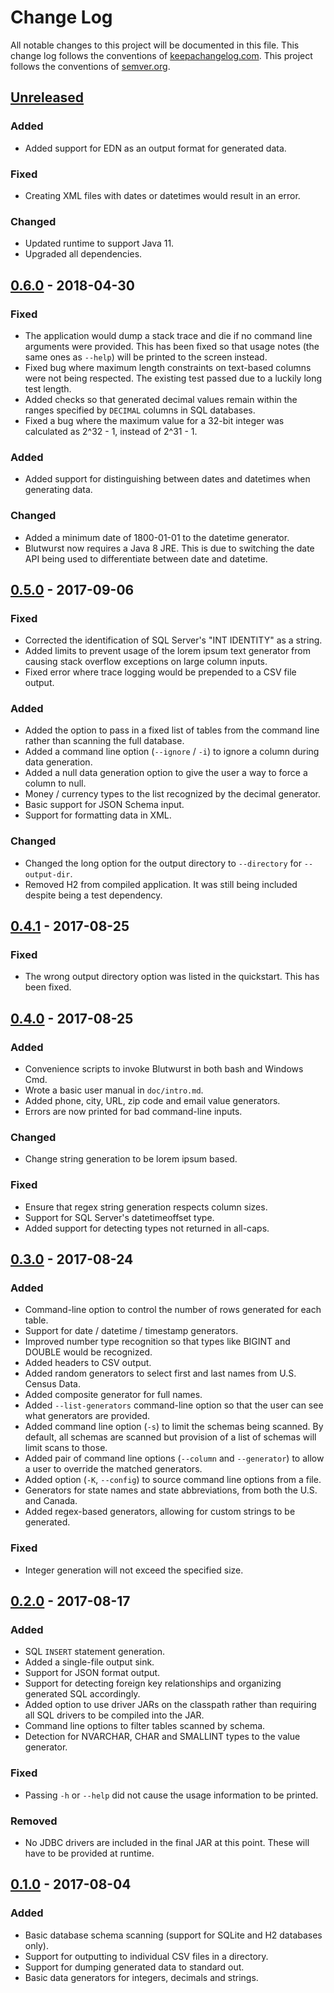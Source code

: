 # Change Log
All notable changes to this project will be documented in this file. This change log follows the conventions of [keepachangelog.com](http://keepachangelog.com/). This project follows the conventions of [semver.org](http://semver.org/).

## [Unreleased]
### Added
- Added support for EDN as an output format for generated data.

### Fixed
- Creating XML files with dates or datetimes would result in an error.

### Changed
- Updated runtime to support Java 11.
- Upgraded all dependencies.

## [0.6.0] - 2018-04-30
### Fixed
- The application would dump a stack trace and die if no command line arguments were provided. This has been fixed so that usage notes (the same ones as `--help`) will be printed to the screen instead.
- Fixed bug where maximum length constraints on text-based columns were not being respected. The existing test passed due to a luckily long test length.
- Added checks so that generated decimal values remain within the ranges specified by `DECIMAL` columns in SQL databases.
- Fixed a bug where the maximum value for a 32-bit integer was calculated as 2^32 - 1, instead of 2^31 - 1.

### Added
- Added support for distinguishing between dates and datetimes when generating data.

### Changed
- Added a minimum date of 1800-01-01 to the datetime generator.
- Blutwurst now requires a Java 8 JRE. This is due to switching the date API being used to differentiate between date and datetime.

## [0.5.0] - 2017-09-06
### Fixed
- Corrected the identification of SQL Server's "INT IDENTITY" as a string.
- Added limits to prevent usage of the lorem ipsum text generator from causing stack overflow exceptions on large column inputs.
- Fixed error where trace logging would be prepended to a CSV file output.

### Added
- Added the option to pass in a fixed list of tables from the command line rather than scanning the full database.
- Added a command line option (`--ignore` / `-i`) to ignore a column during data generation.
- Added a null data generation option to give the user a way to force a column to null.
- Money / currency types to the list recognized by the decimal generator.
- Basic support for JSON Schema input.
- Support for formatting data in XML.

### Changed
- Changed the long option for the output directory to `--directory` for `--output-dir`.
- Removed H2 from compiled application. It was still being included despite being a test dependency.

## [0.4.1] - 2017-08-25
### Fixed
- The wrong output directory option was listed in the quickstart. This has been fixed.

## [0.4.0] - 2017-08-25
### Added
- Convenience scripts to invoke Blutwurst in both bash and Windows Cmd.
- Wrote a basic user manual in `doc/intro.md`.
- Added phone, city, URL, zip code and email value generators.
- Errors are now printed for bad command-line inputs.

### Changed
- Change string generation to be lorem ipsum based.

### Fixed
- Ensure that regex string generation respects column sizes.
- Support for SQL Server's datetimeoffset type.
- Added support for detecting types not returned in all-caps.

## [0.3.0] - 2017-08-24
### Added
- Command-line option to control the number of rows generated for each table.
- Support for date / datetime / timestamp generators.
- Improved number type recognition so that types like BIGINT and DOUBLE would be recognized.
- Added headers to CSV output.
- Added random generators to select first and last names from U.S. Census Data.
- Added composite generator for full names.
- Added `--list-generators` command-line option so that the user can see what generators are provided.
- Added command line option (`-s`) to limit the schemas being scanned. By default, all schemas are scanned but provision of a list of schemas will limit scans to those.
- Added pair of command line options (`--column` and `--generator`) to allow a user to override the matched generators.
- Added option (`-K`, `--config`) to source command line options from a file.
- Generators for state names and state abbreviations, from both the U.S. and Canada.
- Added regex-based generators, allowing for custom strings to be generated.

### Fixed

- Integer generation will not exceed the specified size.

## [0.2.0] - 2017-08-17
### Added
- SQL `INSERT` statement generation.
- Added a single-file output sink.
- Support for JSON format output.
- Support for detecting foreign key relationships and organizing generated SQL accordingly.
- Added option to use driver JARs on the classpath rather than requiring all SQL drivers to be compiled into the JAR.
- Command line options to filter tables scanned by schema.
- Detection for NVARCHAR, CHAR and SMALLINT types to the value generator.

### Fixed
- Passing `-h` or `--help` did not cause the usage information to be printed.

### Removed
- No JDBC drivers are included in the final JAR at this point. These will have to be provided at runtime.

## [0.1.0] - 2017-08-04
### Added
- Basic database schema scanning (support for SQLite and H2 databases only).
- Support for outputting to individual CSV files in a directory.
- Support for dumping generated data to standard out.
- Basic data generators for integers, decimals and strings.

[Unreleased]: https://github.com/michaeljmcd/blutwurst/compare/v0.6.0...HEAD
[0.6.0]: https://github.com/michaeljmcd/blutwurst/compare/v0.5.0...v0.6.0
[0.5.0]: https://github.com/michaeljmcd/blutwurst/compare/v0.4.1...v0.5.0
[0.4.1]: https://github.com/michaeljmcd/blutwurst/compare/v0.4.0...v0.4.1
[0.4.0]: https://github.com/michaeljmcd/blutwurst/compare/v0.3.0...v0.4.0
[0.3.0]: https://github.com/michaeljmcd/blutwurst/compare/v0.2.0...v0.3.0
[0.2.0]: https://github.com/michaeljmcd/blutwurst/compare/v0.1.0...v0.2.0
[0.1.0]: https://github.com/michaeljmcd/blutwurst/compare/e92f36c4...v0.1.0
